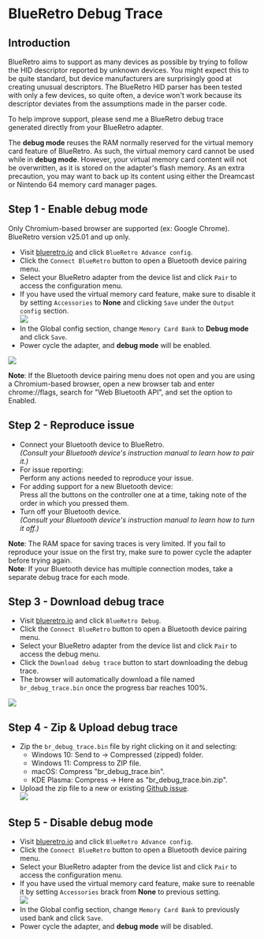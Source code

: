 # BlueRetro Debug Trace

## Introduction
BlueRetro aims to support as many devices as possible by trying to follow the HID descriptor reported by unknown devices. You might expect this to be quite standard, but device manufacturers are surprisingly good at creating unusual descriptors. The BlueRetro HID parser has been tested with only a few devices, so quite often, a device won't work because its descriptor deviates from the assumptions made in the parser code.

To help improve support, please send me a BlueRetro debug trace generated directly from your BlueRetro adapter.

The **debug mode** reuses the RAM normally reserved for the virtual memory card feature of BlueRetro. As such, the virtual memory card cannot be used while in **debug mode**. However, your virtual memory card content will not be overwritten, as it is stored on the adapter's flash memory. As an extra precaution, you may want to back up its content using either the Dreamcast or Nintendo 64 memory card manager pages.

## Step 1 - Enable debug mode
Only Chromium-based browser are supported (ex: Google Chrome).\
BlueRetro version v25.01 and up only.

* Visit [blueretro.io](blueretro.io) and click `BlueRetro Advance config`.
* Click the `Connect BlueRetro` button to open a Bluetooth device pairing menu.
* Select your BlueRetro adapter from the device list and click `Pair` to access the configuration menu.
* If you have used the virtual memory card feature, make sure to disable it by setting `Accessories` to **None** and clicking `Save` under the `Output config` section.\
![](img/web/advance_output_none.png)
* In the Global config section, change `Memory Card Bank` to **Debug mode** and click `Save`.
* Power cycle the adapter, and **debug mode** will be enabled.

![](img/enable_debug_mode.gif)

**Note**: If the Bluetooth device pairing menu does not open and you are using a Chromium-based browser, open a new browser tab and enter chrome://flags, search for "Web Bluetooth API", and set the option to Enabled.

## Step 2 - Reproduce issue

* Connect your Bluetooth device to BlueRetro.\
  *(Consult your Bluetooth device's instruction manual to learn how to pair it.)*
* For issue reporting:\
  Perform any actions needed to reproduce your issue.
* For adding support for a new Bluetooth device:\
  Press all the buttons on the controller one at a time, taking note of the order in which you pressed them.
* Turn off your Bluetooth device.\
  *(Consult your Bluetooth device's instruction manual to learn how to turn it off.)*

**Note**: The RAM space for saving traces is very limited. If you fail to reproduce your issue on the first try, make sure to power cycle the adapter before trying again.\
**Note**: If your Bluetooth device has multiple connection modes, take a separate debug trace for each mode.

## Step 3 - Download debug trace

* Visit [blueretro.io](blueretro.io) and click `BlueRetro Debug`.
* Click the `Connect BlueRetro` button to open a Bluetooth device pairing menu.
* Select your BlueRetro adapter from the device list and click `Pair` to access the debug menu.
* Click the `Download debug trace` button to start downloading the debug trace.
* The browser will automatically download a file named `br_debug_trace.bin` once the progress bar reaches 100%.

![](img/download_debug_trace.gif)

## Step 4 - Zip & Upload debug trace

* Zip the `br_debug_trace.bin` file by right clicking on it and selecting:
  * Windows 10: Send to -> Compressed (zipped) folder.
  * Windows 11: Compress to ZIP file.
  * macOS: Compress "br_debug_trace.bin".
  * KDE Plasma: Compress -> Here as "br_debug_trace.bin.zip".
* Upload the zip file to a new or existing [Github issue](https://github.com/darthcloud/BlueRetro/issues).\
![](img/github_upload.png)

## Step 5 - Disable debug mode

* Visit [blueretro.io](blueretro.io) and click `BlueRetro Advance config`.
* Click the `Connect BlueRetro` button to open a Bluetooth device pairing menu.
* Select your BlueRetro adapter from the device list and click `Pair` to access the configuration menu.
* If you have used the virtual memory card feature, make sure to reenable it by setting `Accessories` brack from **None** to previous setting.\
![](img/web/advance_output_none.png)
* In the Global config section, change `Memory Card Bank` to previously used bank and click `Save`.
* Power cycle the adapter, and **debug mode** will be disabled.

